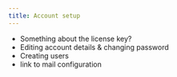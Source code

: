 ```yaml
---
title: Account setup
---
```


- Something about the license key?
- Editing account details & changing password
- Creating users
- link to mail configuration
